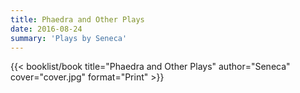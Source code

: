 ```yaml
---
title: Phaedra and Other Plays
date: 2016-08-24
summary: 'Plays by Seneca'
---
```


{{< booklist/book
title="Phaedra and Other Plays"
author="Seneca"
cover="cover.jpg"
format="Print" >}}
